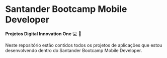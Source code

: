 # Santander Bootcamp Mobile Developer

**Projetos Digital Innovation One**   :computer: :iphone:

Neste repositório estão contidos todos os projetos de aplicações que estou desenvolvendo dentro do Santander Bootcamp Mobile Developer.


